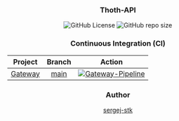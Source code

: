 <br>
<br>

<h3 align="center">
  <b>Thoth-API</b>
</h3>
<div align="center">

![GitHub License](https://img.shields.io/github/license/sergej-stk/Thoth-API)
![GitHub repo size](https://img.shields.io/github/repo-size/sergej-stk/Thoth-API)
</div>

<h3 align="center">
    <b>Continuous Integration (CI)</b>
</h3> 
<div align="center">

|Project|Branch|Action|
|:-----:|:----:|:----:|
|[Gateway](https://github.com/sergej-stk/Thoth-API/tree/main/src/Gateway)|[main](https://github.com/sergej-stk/Thoth-API)|[![Gateway-Pipeline](https://github.com/sergej-stk/Thoth-API/actions/workflows/gateway-pipeline.yml/badge.svg)](https://github.com/sergej-stk/Thoth-API/actions/workflows/gateway-pipeline.yml)|

</div>

<h3 align="center">
  <b>Author</b>
</h3>

<div align="center">

  [sergej-stk](https://github.com/sergej-stk/)
</div>